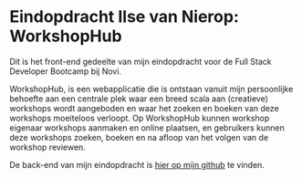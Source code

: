# Eindopdracht Ilse van Nierop: WorkshopHub

Dit is het front-end gedeelte van mijn eindopdracht voor de Full Stack Developer Bootcamp bij Novi.

WorkshopHub, is een webapplicatie die is ontstaan vanuit mijn persoonlijke behoefte aan een centrale plek waar een breed scala aan (creatieve) workshops wordt aangeboden en waar het zoeken en boeken van deze workshops moeiteloos verloopt. 
Op WorkshopHub kunnen workshop eigenaar workshops aanmaken en online plaatsen, en gebruikers kunnen deze workshops zoeken, boeken en na afloop van het volgen van de workshop reviewen. 


De back-end van mijn eindopdracht is [hier op mijn github](https://github.com/IlsevNierop/WorkshopHub_Eindopdracht_Back-End) te vinden.
